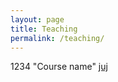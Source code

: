 ```yaml
---
layout: page
title: Teaching
permalink: /teaching/
---
```


1234 "Course name" [juj](course/1234.md)
